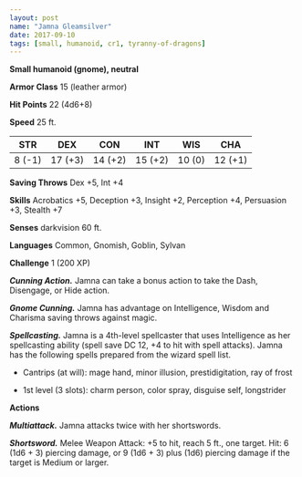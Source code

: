 ```yaml
---
layout: post
name: "Jamna Gleamsilver"
date: 2017-09-10
tags: [small, humanoid, cr1, tyranny-of-dragons]
---
```


**Small humanoid (gnome), neutral**

**Armor Class** 15 (leather armor)

**Hit Points** 22 (4d6+8)

**Speed** 25 ft.

|   STR   |   DEX   |   CON   |   INT   |   WIS   |   CHA   |
|:-----:|:-----:|:-----:|:-----:|:-----:|:-----:|
| 8 (-1) | 17 (+3) | 14 (+2) | 15 (+2) | 10 (0) | 12 (+1) |

**Saving Throws** Dex +5, Int +4

**Skills** Acrobatics +5, Deception +3, Insight +2, Perception +4, Persuasion +3, Stealth +7

**Senses** darkvision 60 ft.

**Languages** Common, Gnomish, Goblin, Sylvan

**Challenge** 1 (200 XP)

***Cunning Action.*** Jamna can take a bonus action to take the Dash, Disengage, or Hide action.

***Gnome Cunning.*** Jamna has advantage on Intelligence, Wisdom and Charisma saving throws against magic.

***Spellcasting.*** Jamna is a 4th-level spellcaster that uses Intelligence as her spellcasting ability (spell save DC 12, +4 to hit with spell attacks). Jamna has the following spells prepared from the wizard spell list.

* Cantrips (at will): mage hand, minor illusion, prestidigitation, ray of frost

* 1st level (3 slots): charm person, color spray, disguise self, longstrider

**Actions**

***Multiattack.*** Jamna attacks twice with her shortswords.

***Shortsword.*** Melee Weapon Attack: +5 to hit, reach 5 ft., one target. Hit: 6 (1d6 + 3) piercing damage, or 9 (1d6 + 3) plus (1d6) piercing damage if the target is Medium or larger.

